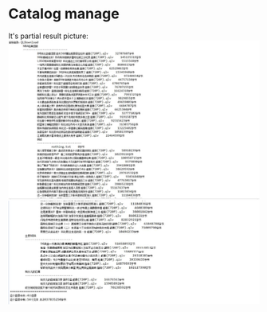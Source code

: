 Catalog manage
=================
It's partial result picture:<br>
![result picture1](https://github.com/qinyitian/javawork/raw/master/img/catalog.jpg)
![result picture2](https://github.com/qinyitian/javawork/raw/master/img/catalog1.jpg)

